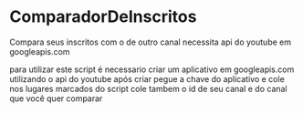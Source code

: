 # ComparadorDeInscritos
Compara seus inscritos com o de outro canal
necessita api do youtube em googleapis.com



para utilizar este script é necessario criar um aplicativo em googleapis.com utilizando o api do youtube
após criar pegue a chave do aplicativo e cole nos lugares marcados do script
cole tambem o id de seu canal e do canal que você quer comparar
